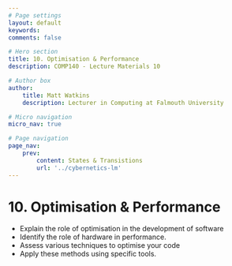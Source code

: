 ```yaml
---
# Page settings
layout: default
keywords:
comments: false

# Hero section
title: 10. Optimisation & Performance
description: COMP140 - Lecture Materials 10

# Author box
author:
    title: Matt Watkins
    description: Lecturer in Computing at Falmouth University

# Micro navigation
micro_nav: true

# Page navigation
page_nav:
    prev:
        content: States & Transistions
        url: '../cybernetics-lm'
---
```


# 10. Optimisation & Performance

-   Explain the role of optimisation in the development of software
-   Identify the role of hardware in performance.
-   Assess various techniques to optimise your code
-   Apply these methods using specific tools.
<!--stackedit_data:
eyJoaXN0b3J5IjpbMTUxMTM2MTI4MywxMDgxMDg1OTIxXX0=
-->